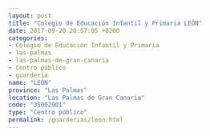 ```yaml
---
layout: post
title: "Colegio de Educación Infantil y Primaria LEÓN"
date: 2017-09-20 20:57:05 +0200
categories:
- Colegio de Educación Infantil y Primaria
- las-palmas
- las-palmas-de-gran-canaria
- Centro público
- guarderia
name: "LEÓN"
province: "Las Palmas"
location: "Las Palmas de Gran Canaria"
code: "35002901"
type: "Centro público"
permalink: /guarderias/leon.html
---
```

